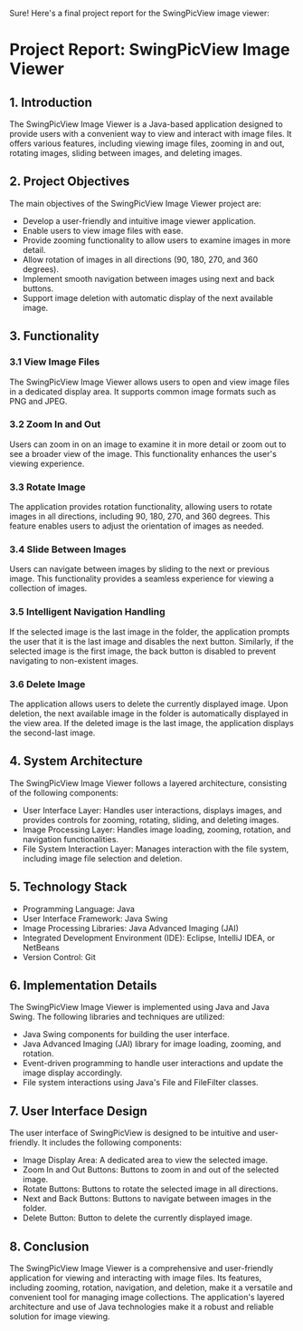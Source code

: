 Sure! Here's a final project report for the SwingPicView image viewer:

# Project Report: SwingPicView Image Viewer

## 1. Introduction

The SwingPicView Image Viewer is a Java-based application designed to provide users with a convenient way to view and interact with image files. It offers various features, including viewing image files, zooming in and out, rotating images, sliding between images, and deleting images.

## 2. Project Objectives

The main objectives of the SwingPicView Image Viewer project are:

- Develop a user-friendly and intuitive image viewer application.
- Enable users to view image files with ease.
- Provide zooming functionality to allow users to examine images in more detail.
- Allow rotation of images in all directions (90, 180, 270, and 360 degrees).
- Implement smooth navigation between images using next and back buttons.
- Support image deletion with automatic display of the next available image.

## 3. Functionality

### 3.1 View Image Files

The SwingPicView Image Viewer allows users to open and view image files in a dedicated display area. It supports common image formats such as PNG and JPEG.

### 3.2 Zoom In and Out

Users can zoom in on an image to examine it in more detail or zoom out to see a broader view of the image. This functionality enhances the user's viewing experience.

### 3.3 Rotate Image

The application provides rotation functionality, allowing users to rotate images in all directions, including 90, 180, 270, and 360 degrees. This feature enables users to adjust the orientation of images as needed.

### 3.4 Slide Between Images

Users can navigate between images by sliding to the next or previous image. This functionality provides a seamless experience for viewing a collection of images.

### 3.5 Intelligent Navigation Handling

If the selected image is the last image in the folder, the application prompts the user that it is the last image and disables the next button. Similarly, if the selected image is the first image, the back button is disabled to prevent navigating to non-existent images.

### 3.6 Delete Image

The application allows users to delete the currently displayed image. Upon deletion, the next available image in the folder is automatically displayed in the view area. If the deleted image is the last image, the application displays the second-last image.

## 4. System Architecture

The SwingPicView Image Viewer follows a layered architecture, consisting of the following components:

- User Interface Layer: Handles user interactions, displays images, and provides controls for zooming, rotating, sliding, and deleting images.
- Image Processing Layer: Handles image loading, zooming, rotation, and navigation functionalities.
- File System Interaction Layer: Manages interaction with the file system, including image file selection and deletion.

## 5. Technology Stack

- Programming Language: Java
- User Interface Framework: Java Swing
- Image Processing Libraries: Java Advanced Imaging (JAI)
- Integrated Development Environment (IDE): Eclipse, IntelliJ IDEA, or NetBeans
- Version Control: Git

## 6. Implementation Details

The SwingPicView Image Viewer is implemented using Java and Java Swing. The following libraries and techniques are utilized:

- Java Swing components for building the user interface.
- Java Advanced Imaging (JAI) library for image loading, zooming, and rotation.
- Event-driven programming to handle user interactions and update the image display accordingly.
- File system interactions using Java's File and FileFilter classes.

## 7. User Interface Design

The user interface of SwingPicView is designed to be intuitive and user-friendly. It includes the following components:

- Image Display Area: A dedicated area to view the selected image.
- Zoom In and Out Buttons: Buttons to zoom in and out of the selected image.
- Rotate Buttons: Buttons to rotate the selected image in all directions.
- Next and Back Buttons: Buttons to navigate between images in the folder.
- Delete Button: Button to delete the currently displayed image.

## 8. Conclusion

The SwingPicView Image Viewer is a comprehensive and user-friendly application for viewing and interacting with image files. Its features, including zooming, rotation, navigation, and deletion, make it a versatile and convenient tool for managing image collections. The application's layered architecture and use of Java technologies make it a robust and reliable solution for image viewing.
